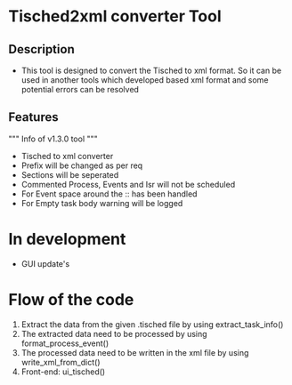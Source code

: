 # Tisched2xml converter Tool
## Description
* This tool is designed to convert the Tisched to xml format. So it can be used in another tools which developed based xml format and some potential errors can be resolved

## Features
""" Info of v1.3.0 tool """
* Tisched to xml converter
* Prefix will be changed as per req
* Sections will be seperated 
* Commented Process, Events and Isr will not be scheduled 
* For Event space around the :: has been handled 
* For Empty task body warning will be logged 

#  In development 
* GUI update's 

#  Flow of the code 
1. Extract the data from the given .tisched file by using extract_task_info()
2. The extracted data need to be processed by using format_process_event()
3. The processed data need to be written in the xml file by using write_xml_from_dict()
4. Front-end: ui_tisched()
